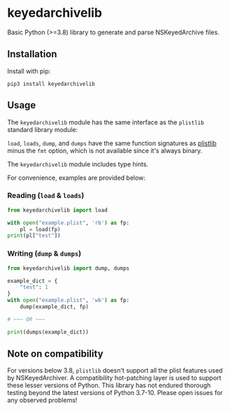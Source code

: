 # keyedarchivelib

Basic Python (>=3.8) library to generate and parse NSKeyedArchive files.

## Installation

Install with pip:

`pip3 install keyedarchivelib`

## Usage

The `keyedarchivelib` module has the same interface as the `plistlib` standard library module:

`load`, `loads`, `dump`, and `dumps` have the same function signatures as
[plistlib](https://docs.python.org/3/library/plistlib.html) minus the `fmt` option, which is not available since it's
always binary.

The `keyedarchivelib` module includes type hints.

For convenience, examples are provided below:

### Reading (`load` & `loads`)

```python
from keyedarchivelib import load

with open("example.plist", 'rb') as fp:
    pl = load(fp)
print(pl["test"])
```

### Writing (`dump` & `dumps`)

```python
from keyedarchivelib import dump, dumps

example_dict = {
    "test": 1
}
with open("example.plist", 'wb') as fp:
    dump(example_dict, fp)

# ~~~ OR ~~~

print(dumps(example_dict))
```

## Note on compatibility

For versions below 3.8, `plistlib` doesn't support all the plist features used by NSKeyedArchiver. A compatibility
hot-patching layer is used to support these lesser versions of Python. This library has not endured thorough testing
beyond the latest versions of Python 3.7-10. Please open issues for any observed problems!

